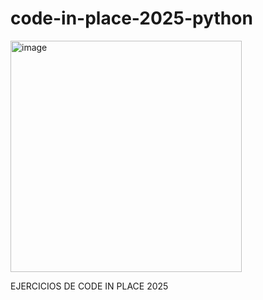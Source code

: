 # code-in-place-2025-python

<img width="370" height="370" alt="image" src="https://github.com/user-attachments/assets/c4b57d7a-a878-4219-a00d-4ab1565bb2bd" />

EJERCICIOS DE CODE IN PLACE 2025
